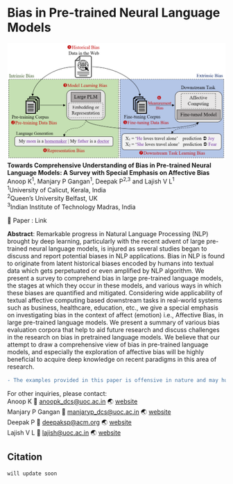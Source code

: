 # Bias in Pre-trained Neural Language Models
<img src= 'img/plm_bias.png'> </br>
**Towards Comprehensive Understanding of Bias in Pre-trained Neural Language Models: A Survey with Special Emphasis on Affective Bias** </br>
Anoop K<sup>1</sup>, Manjary P Gangan<sup>1</sup>, Deepak P<sup>2,3</sup>  and Lajish V L<sup>1</sup> </br>
<sup>1</sup>University of Calicut, Kerala, India </br>
<sup>2</sup>Queen’s University Belfast, UK </br>
<sup>3</sup>Indian Institute of Technology Madras, India

:memo: Paper : Link </br>

**Abstract**: Remarkable progress in Natural Language Processing (NLP) brought by deep learning, particularly with the recent advent of large pre-trained neural language models, is injured as several studies began to discuss and report potential biases in NLP applications. Bias in NLP is found to originate from latent historical biases encoded by humans into textual data which gets perpetuated or even amplified by NLP algorithm. We present a survey to comprehend bias in large pre-trained language models, the stages at which they occur in these models, and various ways in which these biases are quantified and mitigated. Considering wide applicability of textual affective computing based downstream tasks in real-world systems such as business, healthcare, education, etc., we give a special emphasis on investigating bias in the context of affect (emotion) i.e., Affective Bias, in large pre-trained language models. We present a summary of various bias evaluation corpora that help to aid future research and discuss challenges in the research on bias in pretrained language models. We believe that our attempt to draw a comprehensive view of bias in pre-trained language models, and especially the exploration of affective bias will be highly beneficial to acquire deep knowledge on recent paradigms in this area of research. 
```diff
- The examples provided in this paper is offensive in nature and may hurt your moral beliefs
```
For other inquiries, please contact: </br>
Anoop K :email: anoopk_dcs@uoc.ac.in :earth_asia: [website](https://dcs.uoc.ac.in/~anoop/)</br>
Manjary P Gangan :email: manjaryp_dcs@uoc.ac.in :earth_asia: [website](https://dcs.uoc.ac.in/~manjary/) </br>
Deepak P :email: deepaksp@acm.org :earth_asia: [website](http://dpadmanabhan.public.cs.qub.ac.uk/) </br>
Lajish V L :email: lajish@uoc.ac.in :earth_asia: [website](https://dcs.uoc.ac.in/index.php/dr-lajish-v-l)

## Citation
```
will update soon
```
